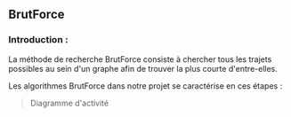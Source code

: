 ## BrutForce

### Introduction :

La méthode de recherche BrutForce consiste à chercher tous les trajets possibles au sein d'un graphe afin de trouver la plus courte d'entre-elles. 

Les algorithmes BrutForce dans notre projet se caractérise en ces étapes :

> Diagramme d'activité
